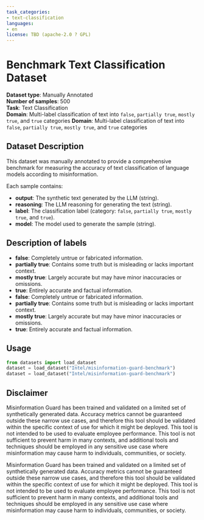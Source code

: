 ```yaml
---
task_categories:
- text-classification
languages:
- en
license: TBD (apache-2.0 ? GPL)
---
```


# Benchmark Text Classification Dataset

**Dataset type**: Manually Annotated  
**Number of samples**: 500  
**Task**: Text Classification  
**Domain**: Multi-label classification of text into `false`, `partially true`, `mostly true`, and `true` categories
**Domain**: Multi-label classification of text into `false`, `partially true`, `mostly true`, and `true` categories

## Dataset Description
This dataset was manually annotated to provide a comprehensive benchmark for measuring the accuracy of text classification of language models according to misinformation. 

Each sample contains:
- **output**: The synthetic text generated by the LLM (string).
- **reasoning**: The LLM reasoning for generating the text (string). 
- **label**: The classification label (category: `false`, `partially true`, `mostly true`, and `true`).
- **model**: The model used to generate the sample (string).

## Description of labels
- **false**: Completely untrue or fabricated information.
- **partially true**: Contains some truth but is misleading or lacks important context.
- **mostly true**: Largely accurate but may have minor inaccuracies or omissions.
- **true**: Entirely accurate and factual information.
- **false**: Completely untrue or fabricated information.
- **partially true**: Contains some truth but is misleading or lacks important context.
- **mostly true**: Largely accurate but may have minor inaccuracies or omissions.
- **true**: Entirely accurate and factual information.

## Usage
```python
from datasets import load_dataset
dataset = load_dataset("Intel/misinformation-guard-benchmark")
dataset = load_dataset("Intel/misinformation-guard-benchmark")
```


## Disclaimer
Misinformation Guard has been trained and validated on a limited set 
of synthetically generated data. Accuracy metrics cannot be guaranteed 
outside these narrow use cases, and therefore this tool should be 
validated within the specific context of use for which it might be deployed. 
This tool is not intended to be used to evaluate employee performance. 
This tool is not sufficient to prevent harm in many contexts, and additional
tools and techniques should be employed in any sensitive use case where 
misinformation may cause harm to individuals, communities, or society.

Misinformation Guard has been trained and validated on a limited set 
of synthetically generated data. Accuracy metrics cannot be guaranteed 
outside these narrow use cases, and therefore this tool should be 
validated within the specific context of use for which it might be deployed. 
This tool is not intended to be used to evaluate employee performance. 
This tool is not sufficient to prevent harm in many contexts, and additional
tools and techniques should be employed in any sensitive use case where 
misinformation may cause harm to individuals, communities, or society.
